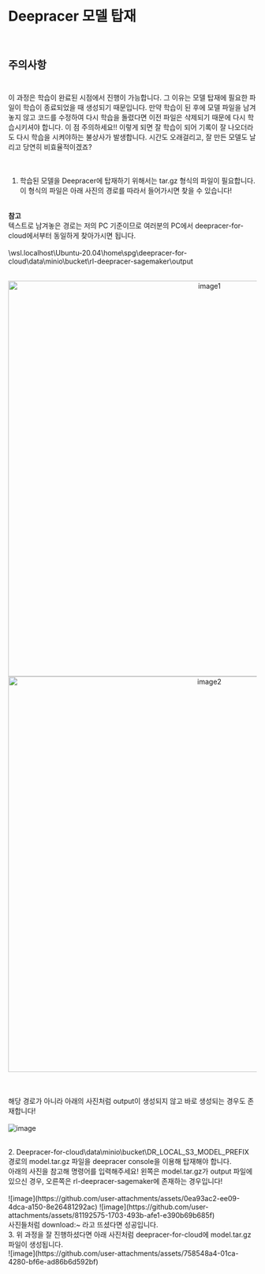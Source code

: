 # Deepracer 모델 탑재 <br><br>

## 주의사항 <br><br>
이 과정은 학습이 완료된 시점에서 진행이 가능합니다. 그 이유는 모델 탑재에 필요한 파일이 학습이 종료되었을 때 생성되기 때문입니다. 만약 학습이 된 후에 모델 파일을 남겨놓지 않고 코드를 수정하여 다시 학습을 돌렸다면 이전 파일은 삭제되기 때문에 다시 학습시키셔야 합니다. 이 점 주의하세요!! 이렇게 되면 잘 학습이 되어 기록이 잘 나오더라도 다시 학습을 시켜야하는 불상사가 발생합니다. 시간도 오래걸리고, 잘 만든 모델도 날리고 당연히 비효율적이겠죠?<br><br><br>

1. 학습된 모델을 Deepracer에 탑재하기 위해서는 tar.gz 형식의 파일이 필요합니다. 이 형식의 파일은 아래 사진의 경로를 따라서 들어가시면 찾을 수 있습니다!<br><br>

**참고** <br>
텍스트로 남겨놓은 경로는 저의 PC 기준이므로 여러분의 PC에서 deepracer-for-cloud에서부터 동일하게 찾아가시면 됩니다.<br><br>
\\wsl.localhost\Ubuntu-20.04\home\spg\deepracer-for-cloud\data\minio\bucket\rl-deepracer-sagemaker\output 
<br><br>

<p align="center">
  <img width="800" src="https://github.com/user-attachments/assets/20eb7d4f-bb2d-49d5-8bf1-8f0a24b7fba2" alt="image1" width="45%"> <br>
  <img width="800" src="https://github.com/user-attachments/assets/ab0549bb-dff0-41d1-8465-a4036d862234" alt="image2" width="45%">
</p>

<br><br>
해당 경로가 아니라 아래의 사진처럼 output이 생성되지 않고 바로 생성되는 경우도 존재합니다!<br><br>
![image](https://github.com/user-attachments/assets/b9800fab-b523-48dc-b683-6ccf70d1fff1)

<br>
2. Deepracer-for-cloud\data\minio\bucket\DR_LOCAL_S3_MODEL_PREFIX 경로의 model.tar.gz 파일을 deepracer console을 이용해 탑재해야 합니다. <br>
아래의 사진을 참고해 명령어를 입력해주세요! 왼쪽은 model.tar.gz가 output 파일에 있으신 경우, 오른쪽은 rl-deepracer-sagemaker에 존재하는 경우입니다! <br><br>
![image](https://github.com/user-attachments/assets/0ea93ac2-ee09-4dca-a150-8e26481292ac)
![image](https://github.com/user-attachments/assets/81192575-1703-493b-afe1-e390b69b685f)
<br>
사진들처럼 download:~ 라고 뜨셨다면 성공입니다.

<br>
3. 위 과정을 잘 진행하셨다면 아래 사진처럼 deepracer-for-cloud에 model.tar.gz파일이 생성됩니다. <br>
![image](https://github.com/user-attachments/assets/758548a4-01ca-4280-bf6e-ad86b6d592bf)

   



  

  

